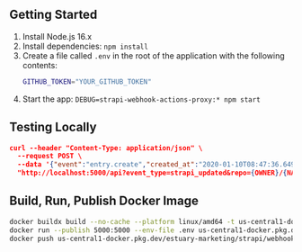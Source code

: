 ## Getting Started

1. Install Node.js 16.x
2. Install dependencies: `npm install`
3. Create a file called `.env` in the root of the application with the following contents:
   ```bash
   GITHUB_TOKEN="YOUR_GITHUB_TOKEN"
   ```
4. Start the app: `DEBUG=strapi-webhook-actions-proxy:* npm start`

## Testing Locally

```json
curl --header "Content-Type: application/json" \
  --request POST \
  --data '{"event":"entry.create","created_at":"2020-01-10T08:47:36.649Z","model":"example","entry":{}}' \
  "http://localhost:5000/api?event_type=strapi_updated&repo={OWNER}/{NAME}"
```

## Build, Run, Publish Docker Image

```bash
docker buildx build --no-cache --platform linux/amd64 -t us-central1-docker.pkg.dev/estuary-marketing/strapi/webhook-proxy:latest .
docker run --publish 5000:5000 --env-file .env us-central1-docker.pkg.dev/estuary-marketing/strapi/webhook-proxy:latest
docker push us-central1-docker.pkg.dev/estuary-marketing/strapi/webhook-proxy:latest
```
